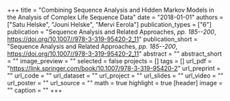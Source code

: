 +++
title = "Combining Sequence Analysis and Hidden Markov Models in the Analysis of Complex Life Sequence Data"
date = "2018-01-01"
authors = ["Satu Helske", "Jouni Helske", "Mervi Eerola"]
publication_types = ["6"]
publication = "Sequence Analysis and Related Approaches, _pp. 185--200_, https://doi.org/10.1007//978-3-319-95420-2_11"
publication_short = "Sequence Analysis and Related Approaches, _pp. 185--200_, https://doi.org/10.1007//978-3-319-95420-2_11"
abstract = ""
abstract_short = ""
image_preview = ""
selected = false
projects = []
tags = []
url_pdf = "https://link.springer.com/book/10.1007/978-3-319-95420-2"
url_preprint = ""
url_code = ""
url_dataset = ""
url_project = ""
url_slides = ""
url_video = ""
url_poster = ""
url_source = ""
math = true
highlight = true
[header]
image = ""
caption = ""
+++
